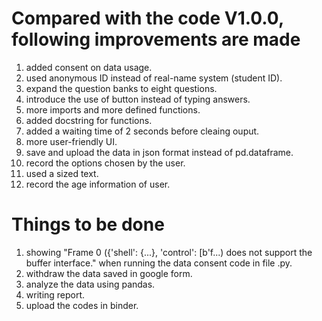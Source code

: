# Compared with the code V1.0.0, following improvements are made
1. added consent on data usage.
2. used anonymous ID instead of real-name system (student ID).
3. expand the question banks to eight questions.
4. introduce the use of button instead of typing answers.
5. more imports and more defined functions.
6. added docstring for functions. 
7. added a waiting time of 2 seconds before cleaing ouput.
8. more user-friendly UI.
9. save and upload the data in json format instead of pd.dataframe.
10. record the options chosen by the user.
11. used a sized text.
12. record the age information of user.

# Things to be done
1. showing  "Frame 0 ({'shell': {...}, 'control': [b'f...) does not support the buffer interface." when running the data consent code in file .py.
2. withdraw the data saved in google form.
3. analyze the data using pandas.
4. writing report.
5. upload the codes in binder.
